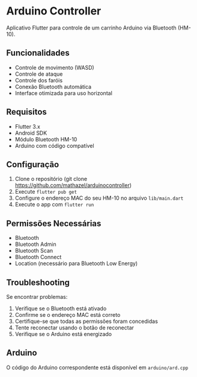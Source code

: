 # Arduino Controller

Aplicativo Flutter para controle de um carrinho Arduino via Bluetooth (HM-10).

## Funcionalidades

- Controle de movimento (WASD)
- Controle de ataque
- Controle dos faróis
- Conexão Bluetooth automática
- Interface otimizada para uso horizontal

## Requisitos

- Flutter 3.x
- Android SDK
- Módulo Bluetooth HM-10
- Arduino com código compatível

## Configuração

1. Clone o repositório (git clone https://github.com/mathazel/arduinocontroller)
2. Execute `flutter pub get`
3. Configure o endereço MAC do seu HM-10 no arquivo `lib/main.dart`
4. Execute o app com `flutter run`

## Permissões Necessárias

- Bluetooth
- Bluetooth Admin
- Bluetooth Scan
- Bluetooth Connect
- Location (necessário para Bluetooth Low Energy)

## Troubleshooting

Se encontrar problemas:
1. Verifique se o Bluetooth está ativado
2. Confirme se o endereço MAC está correto
3. Certifique-se que todas as permissões foram concedidas
4. Tente reconectar usando o botão de reconectar
5. Verifique se o Arduino está energizado

## Arduino

O código do Arduino correspondente está disponível em `arduino/ard.cpp`
